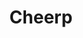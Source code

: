 ---
blog: https://labs.leaningtech.com/blog
codehost: https://github.com/leaningtech/cheerp-meta
linkedin: https://linkedin.com/company/leaning-technologies-ltd
logohandle: cheerpio
sort: cheerp
title: Cheerp
twitter: https://x.com/leaningtech
website: https://cheerp.io/
---